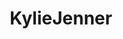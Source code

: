 ---
title: KylieJenner
crosslinks:
- xray
- Serendipity
- Drama
- YovannaVentura
- kendalljenner
- FlashTV
---